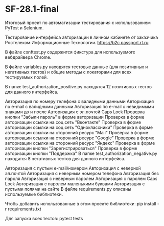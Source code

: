 # SF-28.1-final
Итоговый проект по автоматизации тестирования с использованием PyTest и Selenium.

Тестирование интерфейса авторизации в личном кабинете от заказчика Ростелеком Информационные Технологии. https://b2c.passport.rt.ru

В файле conftest.py содержится фикстура для используемого вебдрайвера Chrome.

В файле variables.py находятся тестовые данные (для позитивных и негативных тестов) и общие методы с локаторами для всех тестируемых полей.

В папке test_authorization_positive.py находятся 12 позитивных тестов для данного интерфейса.

Авторизация по номеру телефона с валидными данными
Авторизация по e-mail с валидными данными
Авторизация по e-mail с невидимыми знаками до и после
Авторизация с эл.почтой Caps Lock
Проверка кнопки "Забыли пароль" в форме авторизации
Проверка в форме авторизации ссылки на соц.сеть "Вконтакте"
Проверка в форме авторизации ссылки на соц.сеть "Одноклассники"
Проверка в форме авторизации ссылки на сторонний ресурс "Mail"
Проверка в форме авторизации ссылки на сторонний ресурс "Google"
Проверка в форме авторизации ссылки на сторонний ресурс "Яндекс"
Проверка в форме авторизации кнопки "Зарегистрироваться"
Проверка в форме авторизации кнопки "Поддержка"
В папке test_authorization_negative.py находятся 8 негативных тестов для данного интерфейса.

Авторизация с пустым e-mail/номером
Авторизация с неверной эл.почтой
Авторизация с неверным номером телефона
Авторизация без пароля
Авторизация с неверным паролем
Авторизация с паролем Caps Lock
Авторизация с паролем маленькими буквами
Авторизация с пустыми полями на сайте
В файле requirements.py описаны используемые библиотеки.

Чтобы добавить использованные в этом проекте библиотеки: pip install -r requirements.txt

Для запуска всех тестов: pytest tests
